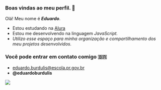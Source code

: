 ### Boas vindas ao meu perfil. 🖤

Olá! Meu nome é _**Eduardo**_.

- Estou estudando na [Alura](https://www.alura.com.br)
- Estou me desenvolvendo na linguagem _JavaScript._
- _Utilizo esse espaço para minha organização e compartilhamento dos meu projetos desenvolvidos._

### Você pode entrar em contato comigo 🇧🇷

- eduardo.burdulis@escola.pr.gov.br
- **@eduardoburdulis**


![](https://media.tenor.com/qpBgguPOGPwAAAAC/think-thiinking-about-hive.gif)
